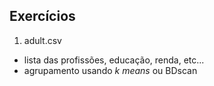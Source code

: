 ## Exercícios

1. adult.csv
  - lista das profissões, educação, renda, etc...
  - agrupamento usando *k means* ou BDscan
